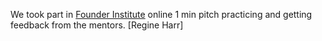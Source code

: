 We took part in [Founder Institute](https://fi.co/) online 1 min pitch practicing and getting feedback from the mentors. [Regine Harr]